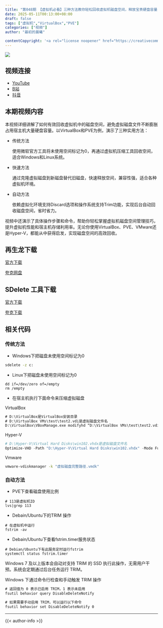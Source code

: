 ```yaml
---
title: "第048期 【虚拟机必看】三种方法教你轻松回收虚拟机磁盘空间，释放宝贵硬盘容量！"
date: 2025-05-11T00:13:00+08:00
draft: false
tags: ["虚拟机","VirtualBox","PVE"]
categories: ["视频"]
author: "最初的晨曦"

contentCopyright: '<a rel="license noopener" href="https://creativecommons.org/licenses/by-nc-sa/4.0/deed.zh" target="_blank">本文章采用 CC BY-NC-SA 4.0 许可协议</a>'
---
```


![](../../images/048/0.jpg)
	
## 视频连接
- [YouTube](https://youtu.be/2dgiBsaSy2s)
- [B站](https://www.bilibili.com/video/BV1Vj5FzkEp1/)
- [抖音](https://www.douyin.com/video/7502890735847427343)

## 本期视频内容

本视频详细讲解了如何有效回收虚拟机中的磁盘空间，避免虚拟磁盘文件不断膨胀占用宿主机大量硬盘容量。以VirtualBox和PVE为例，演示了三种实用方法：

- 传统方法

  使用微软官方工具将未使用空间标记为0，再通过虚拟机压缩工具回收空间，适合Windows和Linux系统。

- 快速方法

  通过克隆虚拟磁盘到新磁盘替代旧磁盘，快速释放空间，兼容性强，适合各种虚拟机环境。

- 自动方法

  依赖虚拟化环境支持Discard选项和操作系统支持Trim功能，实现后台自动回收磁盘空间，省时省力。

视频中还演示了具体操作步骤和命令，帮助你轻松掌握虚拟机磁盘空间管理技巧，提升虚拟机性能和宿主机存储利用率。无论你使用VirtualBox、PVE、VMware还是Hyper-V，都能从中获得启发，实现磁盘空间的高效回收。

## 再生龙下载

[官方下载](https://clonezilla.org/downloads.php)

[夸克网盘](https://pan.quark.cn/s/ec0eaa986a6b)

## SDelete 工具下载

[官方下载](https://learn.microsoft.com/zh-cn/sysinternals/downloads/sdelete)

[夸克下载](https://pan.quark.cn/s/ec0eaa986a6b)

## 相关代码

### 传统方法

- Windows下把磁盘未使用空间标记为0

```bat
sdelete -z c:
```

- Linux下把磁盘未使用空间标记为0

```shell
dd if=/dev/zero of=/empty
rm /empty
```

- 在宿主机执行下面命令来压缩虚拟磁盘

VirtualBox

```bat
# D:\VirtualBox是VirtualBox安装目录
# D:\VirtualBox VMs\test\test2.vdi是虚拟磁盘文件名
D:\VirtualBox\VBoxManage.exe modifyhd “D:\VirtualBox VMs\test\test2.vdi” --compact
```

Hyper-V

```powershell
# D:\Hyper-V\Virtual Hard Disks\win102.vhdx是虚拟磁盘文件名
Optimize-VHD -Path "D:\Hyper-V\Virtual Hard Disks\win102.vhdx" -Mode Full
```

Vmware

```bat
vmware-vdiskmanager -k "虚拟磁盘完整路径.vmdk"
```

### 自动方法

- PVE下查看磁盘使用比例

```shell
# 113是虚拟机ID
lvs|grep 113
```

- Debain/Ubuntu下的TRIM 操作

```shell
# 在虚拟机中运行
fstrim -av
```
- Debain/Ubuntu下查看fstrim.timer服务状态

```
# Debian/Ubuntu下有此服务定时运行fstrim
systemctl status fstrim.timer
```

Windows 7 及以上版本会自动对支持 TRIM 的 SSD 执行此操作，无需用户干预。系统会定期通过后台任务运行 TRIM。

Windows 下通过命令行检查和手动触发 TRIM 操作

```bat
# 返回值为 0 表示已启用 TRIM，1 表示未启用
fsutil behavior query DisableDeleteNotify

# 如果需要手动启用 TRIM，可以运行以下命令
fsutil behavior set DisableDeleteNotify 0
```

---

{{< author-info >}}
